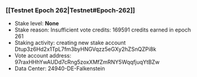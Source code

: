 ### [[Testnet Epoch 262|Testnet#Epoch-262]]
* Stake level: **None**
* Stake reason: Insufficient vote credits: 169591 credits earned in epoch 261
* Staking activity: creating new stake account Dtup3z6Hd2x1TpL7fm3byHNGVqzz5eGXy2hZSnQZPi8k
* Vote account address: 97raxHHhYwAUDd7cRng5zoxXMfZmRNY5WqqfjuqYtBZw
* Data Center: 24940-DE-Falkenstein